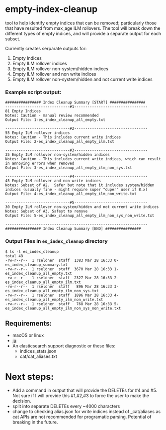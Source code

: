 # empty-index-cleanup
 tool to help identify empty indices that can be removed; particularly those that have resulted from max_age ILM rollovers.
 The tool will break down the different types of empty indices, and will provide a separate output for each subset.

Currently creates serparate outputs for:
1. Empty Indices
2. Empty ILM rollover indices
3. Empty ILM rollover non-system/hidden indices
4. Empty ILM rollover and non write indices
5. Empty ILM rollover non-system/hidden and not current write indices


### Example script output:
```
################ Index Cleanup Summary [START] ################
-----------------------------#1---------------------------------
81 Empty Indices
Notes: Caution - manual review recommended
Output File: 1-es_index_cleanup_all_empty.txt

-----------------------------#2---------------------------------
55 Empty ILM rollover indices
Notes: Caution - This includes current write indices
Output File: 2-es_index_cleanup_all_empty_ilm.txt

-----------------------------#3---------------------------------
35 Empty ILM rollover non-system/hidden indices
Notes: Caution - This includes current write indices, which can result in annoying errors when removed
Output File: 3-es_index_cleanup_all_empty_ilm_non_sys.txt

-----------------------------#4---------------------------------
45 Empty ILM rollover and non write indices
Notes: Subset of #2.  Safer but note that it includes system/hidden indices (usually fine - might require super "duper" user if 8.x)
Output File: 4-es_index_cleanup_all_empty_ilm_non_write.txt

-----------------------------#5---------------------------------
30 Empty ILM rollover non-system/hidden and not current write indices
Notes: Subset of #3. Safest to remove
Output File: 5-es_index_cleanup_all_empty_ilm_non_sys_non_write.txt

----------------------------------------------------------------
################ Index Cleanup Summary [END] ################
```
### Output Files in `es_index_cleanup` directory
```
$ ls -l es_index_cleanup 
total 48
-rw-r--r--  1 rseldner  staff  1383 Mar 28 16:33 0-es_index_cleanup_summary.txt
-rw-r--r--  1 rseldner  staff  3670 Mar 28 16:33 1-es_index_cleanup_all_empty.txt
-rw-r--r--  1 rseldner  staff  2327 Mar 28 16:33 2-es_index_cleanup_all_empty_ilm.txt
-rw-r--r--  1 rseldner  staff   896 Mar 28 16:33 3-es_index_cleanup_all_empty_ilm_non_sys.txt
-rw-r--r--  1 rseldner  staff  1896 Mar 28 16:33 4-es_index_cleanup_all_empty_ilm_non_write.txt
-rw-r--r--  1 rseldner  staff   768 Mar 28 16:33 5-es_index_cleanup_all_empty_ilm_non_sys_non_write.txt
```

## Requirements:
- macOS or linux
- [jq](https://stedolan.github.io/jq/download/)
- An elasticsearch support diagnostic or these files:
  - indices_stats.json
  - cat/cat_aliases.txt

# Next steps:
- Add a command in output that will provide the DELETEs for #4 and #5.  Not sure if I will provide this #1,#2,#3 to force the user to make the decision.
- split into separate DELETEs every ~4000 characters
- change to checking alias.json for write indices instead of _cat/aliases as cat APIs are not recommended for programatic parsing.  Potential of breaking in the future.


